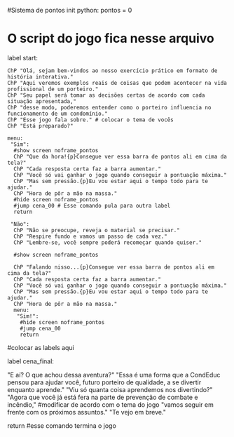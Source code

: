 #Sistema de pontos
init python:
 pontos = 0

# O script do jogo fica nesse arquivo

label start:

    ChP "Olá, sejam bem-vindos ao nosso exercício prático em formato de história interativa."
    ChP "Aqui veremos exemplos reais de coisas que podem acontecer na vida profissional de um porteiro."
    ChP "Seu papel será tomar as decisões certas de acordo com cada situação apresentada,"
    ChP "desse modo, poderemos entender como o porteiro influencia no funcionamento de um condomínio."
    ChP "Esse jogo fala sobre." # colocar o tema de vocês
    ChP "Está preparado?"

    menu:
     "Sim":
      #show screen noframe_pontos
      ChP "Que da hora!{p}Consegue ver essa barra de pontos ali em cima da tela?"
      ChP "Cada resposta certa faz a barra aumentar."
      ChP "Você só vai ganhar o jogo quando conseguir a pontuação máxima."
      ChP "Mas sem pressão.{p}Eu vou estar aqui o tempo todo para te ajudar."
      ChP "Hora de pôr a mão na massa."
      #hide screen noframe_pontos
      #jump cena_00 # Esse comando pula para outra label
      return

     "Não":
      ChP "Não se preocupe, reveja o material se precisar."
      ChP "Respire fundo e vamos um passo de cada vez."
      ChP "Lembre-se, você sempre poderá recomeçar quando quiser."

      #show screen noframe_pontos

      ChP "Falando nisso...{p}Consegue ver essa barra de pontos ali em cima da tela?"
      ChP "Cada resposta certa faz a barra aumentar."
      ChP "Você só vai ganhar o jogo quando conseguir a pontuação máxima."
      ChP "Mas sem pressão.{p}Eu vou estar aqui o tempo todo para te ajudar."
      ChP "Hora de pôr a mão na massa."
      menu:
       "Sim!":
        #hide screen noframe_pontos
        #jump cena_00
        return

#colocar as labels aqui

label cena_final:

 "E aí? O que achou dessa aventura?"
 "Essa é uma forma que a CondEduc pensou para ajudar você, futuro porteiro de qualidade, a se divertir enquanto aprende."
 "Viu só quanta coisa aprendemos nos divertindo?"
 "Agora que você já está fera na parte de prevenção de combate e incêndio," #modificar de acordo com o tema do jogo
 "vamos seguir em frente com os próximos assuntos."
 "Te vejo em breve."

 return #esse comando termina o jogo

